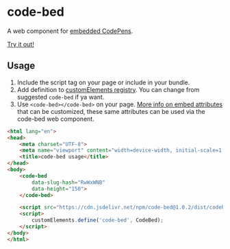 # code-bed
A web component for [embedded CodePens](https://blog.codepen.io/documentation/embedded-pens/).

[Try it out!](https://codepen.io/rcasto/pen/ExVoXKW)

## Usage
1. Include the script tag on your page or include in your bundle.
2. Add definition to [customElements registry](https://developer.mozilla.org/en-US/docs/Web/API/CustomElementRegistry/define). You can change from suggested `code-bed` if ya want.
3. Use `<code-bed></code-bed>` on your page. [More info on embed attributes](https://blog.codepen.io/documentation/embedded-pens/#override-attributes-5) that can be customized, these same attributes can be used via the code-bed web component.

```html
<html lang="en">
<head>
    <meta charset="UTF-8">
    <meta name="viewport" content="width=device-width, initial-scale=1.0">
    <title>code-bed usage</title>
</head>
<body>
    <code-bed
        data-slug-hash="RwWxWNB"
        data-height="150">
    </code-bed>

    <script src="https://cdn.jsdelivr.net/npm/code-bed@1.0.2/dist/codebed.min.js"></script>
    <script>
        customElements.define('code-bed', CodeBed);
    </script>
</body>
</html>
```